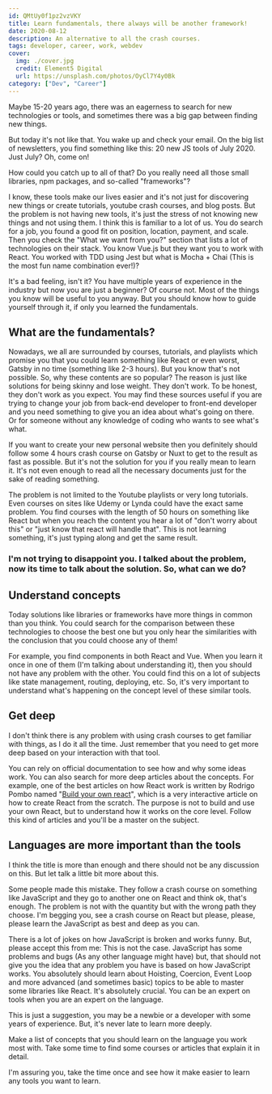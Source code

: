 ```yaml
---
id: QMtUy0f1pz2vzVKY
title: Learn fundamentals, there always will be another framework!
date: 2020-08-12
description: An alternative to all the crash courses.
tags: developer, career, work, webdev
cover:
  img: ./cover.jpg
  credit: Element5 Digital
  url: https://unsplash.com/photos/OyCl7Y4y0Bk
category: ["Dev", "Career"]
---
```


Maybe 15-20 years ago, there was an eagerness to search for new technologies or tools, and sometimes there was a big gap between finding new things.

But today it's not like that. You wake up and check your email. On the big list of newsletters, you find something like this: 20 new JS tools of July 2020. Just July? Oh, come on!

How could you catch up to all of that? Do you really need all those small libraries, npm packages, and so-called "frameworks"?

I know, these tools make our lives easier and it's not just for discovering new things or create tutorials, youtube crash courses, and blog posts. But the problem is not having new tools, it's just the stress of not knowing new things and not using them. I think this is familiar to a lot of us. You do search for a job, you found a good fit on position, location, payment, and scale. Then you check the "What we want from you?" section that lists a lot of technologies on their stack. You know Vue.js but they want you to work with React. You worked with TDD using Jest but what is Mocha + Chai (This is the most fun name combination ever!)?

It's a bad feeling, isn't it? You have multiple years of experience in the industry but now you are just a beginner? Of course not. Most of the things you know will be useful to you anyway. But you should know how to guide yourself through it, if only you learned the fundamentals.

## What are the fundamentals?

Nowadays, we all are surrounded by courses, tutorials, and playlists which promise you that you could learn something like React or even worst, Gatsby in no time (something like 2-3 hours). But you know that's not possible. So, why these contents are so popular? The reason is just like solutions for being skinny and lose weight. They don't work. To be honest, they don't work as you expect. You may find these sources useful if you are trying to change your job from back-end developer to front-end developer and you need something to give you an idea about what's going on there. Or for someone without any knowledge of coding who wants to see what's what.

If you want to create your new personal website then you definitely should follow some 4 hours crash course on Gatsby or Nuxt to get to the result as fast as possible. But it's not the solution for you if you really mean to learn it. It's not even enough to read all the necessary documents just for the sake of reading something.

The problem is not limited to the Youtube playlists or very long tutorials. Even courses on sites like Udemy or Lynda could have the exact same problem. You find courses with the length of 50 hours on something like React but when you reach the content you hear a lot of "don't worry about this" or "just know that react will handle that". This is not learning something, it's just typing along and get the same result.

### I'm not trying to disappoint you. I talked about the problem, now its time to talk about the solution. So, what can we do?

## Understand concepts

Today solutions like libraries or frameworks have more things in common than you think. You could search for the comparison between these technologies to choose the best one but you only hear the similarities with the conclusion that you could choose any of them!

For example, you find components in both React and Vue. When you learn it once in one of them (I'm talking about understanding it), then you should not have any problem with the other. You could find this on a lot of subjects like state management, routing, deploying, etc. So, it's very important to understand what's happening on the concept level of these similar tools.

## Get deep

I don't think there is any problem with using crash courses to get familiar with things, as I do it all the time. Just remember that you need to get more deep based on your interaction with that tool.

You can rely on official documentation to see how and why some ideas work. You can also search for more deep articles about the concepts. For example, one of the best articles on how React work is written by Rodrigo Pombo named "[Build your own react](https://pomb.us/build-your-own-react/)", which is a very interactive article on how to create React from the scratch. The purpose is not to build and use your own React, but to understand how it works on the core level. Follow this kind of articles and you'll be a master on the subject.

## Languages are more important than the tools

I think the title is more than enough and there should not be any discussion on this. But let talk a little bit more about this.

Some people made this mistake. They follow a crash course on something like JavaScript and they go to another one on React and think ok, that's enough. The problem is not with the quantity but with the wrong path they choose. I'm begging you, see a crash course on React but please, please, please learn the JavaScript as best and deep as you can.

There is a lot of jokes on how JavaScript is broken and works funny. But, please accept this from me: This is not the case. JavaScript has some problems and bugs (As any other language might have) but, that should not give you the idea that any problem you have is based on how JavaScript works. You absolutely should learn about Hoisting, Coercion, Event Loop and more advanced (and sometimes basic) topics to be able to master some libraries like React. It's absolutely crucial. You can be an expert on tools when you are an expert on the language.

This is just a suggestion, you may be a newbie or a developer with some years of experience. But, it's never late to learn more deeply.

Make a list of concepts that you should learn on the language you work most with. Take some time to find some courses or articles that explain it in detail.

I'm assuring you, take the time once and see how it make easier to learn any tools you want to learn.
